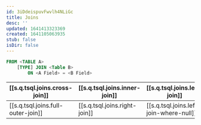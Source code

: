 ```yaml
---
id: 3iDdeispuvFwvlh4NLiGc
title: Joins
desc: ''
updated: 1641413323369
created: 1641105063935
stub: false
isDir: false
---
```



```sql
FROM <TABLE A>
	[TYPE] JOIN <Table B>
		ON <A Field> = <B Field>
```

| [[s.q.tsql.joins.cross-join]]           | [[s.q.tsql.joins.inner-join]] | [[s.q.tsql.joins.left-join]]                       |
| ------------------------------------------------------------------------- | --------------------------------------------------------------- | ----------------------------------------------------------------------------------- |
| [[s.q.tsql.joins.full-outer-join]] | [[s.q.tsql.joins.right-join]] | [[s.q.tsql.joins.left-join-where-null]] |
